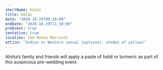 ```yaml
---
shortName: haldi
title: Haldi
date: "2020-10-29T09:30:00"
endDate: "2020-10-29T11:30:00"
preEvent: true
tentative: true
location: San Mateo Marriott
attire: "Indian or Western casual (optional: shades of yellow)"
---
```


Alisha’s family and friends will apply a paste of _haldi_ or turmeric as part of this auspicious pre-wedding event.
